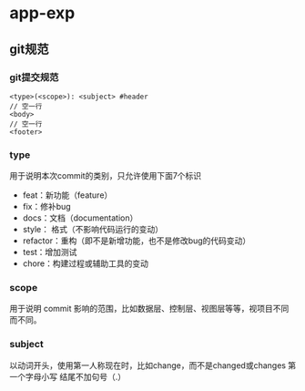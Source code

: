 # app-exp

## git规范

### git提交规范

    <type>(<scope>): <subject> #header
    // 空一行
    <body>
    // 空一行
    <footer> 

### type

用于说明本次commit的类别，只允许使用下面7个标识

- feat：新功能（feature）
- fix：修补bug
- docs：文档（documentation）
- style： 格式（不影响代码运行的变动）
- refactor：重构（即不是新增功能，也不是修改bug的代码变动）
- test：增加测试
- chore：构建过程或辅助工具的变动

### scope

用于说明 commit 影响的范围，比如数据层、控制层、视图层等等，视项目不同而不同。

### subject

以动词开头，使用第一人称现在时，比如change，而不是changed或changes
第一个字母小写
结尾不加句号（.）